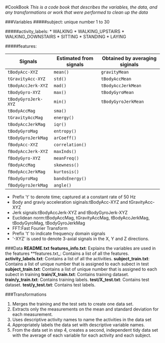 #CookBook
_This is a code book that describes the variables, the data, and any transformations or work that were performed to clean up the data_

###Variables
#####subject:
unique number 1 to 30

#####activity_labels:
                  * WALKING
                  * WALKING_UPSTAIRS
                  * WALKING_DOWNSTAIRS
                  * SITTING
                  * STANDING
                  * LAYING

#####features:

Signals | Estimated from signals | Obtained by averaging siginals
--------------------|--------------| ------------------
`tBodyAcc-XYZ`     | `mean()`       | `gravityMean`	
`tGravityAcc-XYZ`  | `std()`        | `tBodyAccMean`
`tBodyAccJerk-XYZ` | `mad()`        | `tBodyAccJerkMean`
`tBodyGyro-XYZ`    | `max()`        | `tBodyGyroMean`	
`tBodyGyroJerk-XYZ`| `min()`        | `tBodyGyroJerkMean` 
`tBodyAccMag`      | `sma()`	      |                    
`tGravityAccMag`   | `energy()`     |                    
`tBodyAccJerkMag`  | `iqr()`	      |                    	
`tBodyGyroMag`     | `entropy()`    |                    
`tBodyGyroJerkMag` | `arCoeff()`    |                    
`fBodyAcc-XYZ`     | `correlation()`|                    
`fBodyAccJerk-XYZ` | `maxInds()`    |                    
`fBodyGyro-XYZ`    | `meanFreq()`   |                    
`fBodyAccMag`      | `skewness()`   |                   
`fBodyAccJerkMag`  | `kurtosis()`   |                    	
`fBodyGyroMag`     | `bandsEnergy()`|                    
`fBodyGyroJerkMag` | `angle()`      |                    	



* Prefix 't' to denote time; captured at a constant rate of 50 Hz
* Body and graviy acceleration siginals:tBodyAcc-XYZ and tGravityAcc-XYZ
* Jerk signals:tBodyAccJerk-XYZ and tBodyGyroJerk-XYZ
* Euclidean norm:tBodyAccMag, tGravityAccMag, tBodyAccJerkMag, tBodyGyroMag, tBodyGyroJerkMag
* FFT:Fast Fourier Transform
* Prefix 't' to indicate frequency domain signals
* '-XYZ' is used to denote 3-axial signals in the X, Y and Z directions.

###Data
**README.txt**
**features_info.txt**: Explains the variables are used in the features
**features.txt_: Contains a list of all the features.
**activity_labels.txt**: Contains a list of all the activities.
**subject_train.txt**: Contains a list of unique number that is assigned to each subect in test
**subject_train.txt**: Contains a list of unique number that is assigned to each subect in training
**train/X_train.txt**: Contains training dataset.
**train/y_train.txt**: Contains training labels.
**test/X_test.txt**: Contains test dataset.
**test/y_test.txt**: Contains test labels.

###Transformations
1. Merges the training and the test sets to create one data set.
2. Extracts only the measurements on the mean and standard deviation for each measurement.
3. Uses descriptive activity names to name the activities in the data set
4. Appropriately labels the data set with descriptive variable names.
5. From the data set in step 4, creates a second, independent tidy data set with the average of each variable for each activity and each subject.


